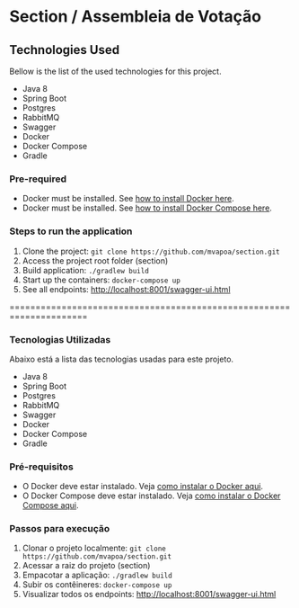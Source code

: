 # Section / Assembleia de Votação

## Technologies Used
Bellow is the list of the used technologies for this project.
- Java 8
- Spring Boot
- Postgres
- RabbitMQ
- Swagger
- Docker
- Docker Compose
- Gradle

### Pre-required
- Docker must be installed. See [how to install Docker here](https://docs.docker.com/engine/installation/).
- Docker must be installed. See [how to install Docker Compose here](https://docs.docker.com/compose/install/).

### Steps to run the application
1. Clone the project: `git clone https://github.com/mvapoa/section.git`
2. Access the project root folder (section)
3. Build application: `./gradlew build`
4. Start up the containers: `docker-compose up`
5. See all endpoints: [http://localhost:8001/swagger-ui.html](http://localhost:8001/swagger-ui.html)

=====================================================================

### Tecnologias Utilizadas
Abaixo está a lista das tecnologias usadas para este projeto.
- Java 8
- Spring Boot
- Postgres
- RabbitMQ
- Swagger
- Docker
- Docker Compose
- Gradle

### Pré-requisitos
- O Docker deve estar instalado. Veja [como instalar o Docker aqui](https://docs.docker.com/engine/installation/).
- O Docker Compose deve estar instalado. Veja [como instalar o Docker Compose aqui](https://docs.docker.com/compose/install/).

### Passos para execução
1. Clonar o projeto localmente: `git clone https://github.com/mvapoa/section.git`
2. Acessar a raiz do projeto (section)
3. Empacotar a aplicação: `./gradlew build`
4. Subir os contêineres: `docker-compose up`
5. Visualizar todos os endpoints: [http://localhost:8001/swagger-ui.html](http://localhost:8001/swagger-ui.html)
